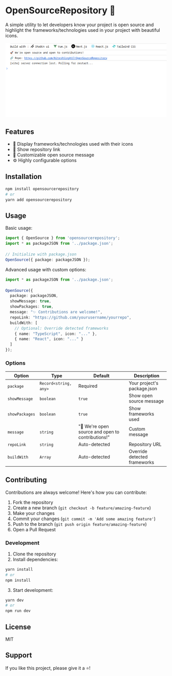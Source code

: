 # OpenSourceRepository 🚀

A simple utility to let developers know your project is open source and highlight the frameworks/technologies used in your project with beautiful icons.

![Preview](assets/preview.png)

## Features

- 🎨 Display frameworks/technologies used with their icons
- 🔗 Show repository link
- 📢 Customizable open source message
- ⚙️ Highly configurable options

## Installation

```bash
npm install opensourcerepository
# or
yarn add opensourcerepository
```

## Usage

Basic usage:

```typescript
import { OpenSource } from 'opensourcerepository';
import * as packageJSON from '../package.json';

// Initialize with package.json
OpenSource({ package: packageJSON });
```

Advanced usage with custom options:

```typescript
import * as packageJSON from '../package.json';

OpenSource({
  package: packageJSON,
  showMessage: true,
  showPackages: true,
  message: "✨ Contributions are welcome!",
  repoLink: "https://github.com/yourusername/yourrepo",
  buildWith: [
    // Optional: Override detected frameworks
    { name: "TypeScript", icon: "..." },
    { name: "React", icon: "..." }
  ]
});
```

### Options

| Option | Type | Default | Description |
|--------|------|---------|-------------|
| `package` | `Record<string, any>` | Required | Your project's package.json |
| `showMessage` | `boolean` | `true` | Show open source message |
| `showPackages` | `boolean` | `true` | Show frameworks used |
| `message` | `string` | "🚀 We're open source and open to contributions!" | Custom message |
| `repoLink` | `string` | Auto-detected | Repository URL |
| `buildWith` | `Array` | Auto-detected | Override detected frameworks |

## Contributing

Contributions are always welcome! Here's how you can contribute:

1. Fork the repository
2. Create a new branch (`git checkout -b feature/amazing-feature`)
3. Make your changes
4. Commit your changes (`git commit -m 'Add some amazing feature'`)
5. Push to the branch (`git push origin feature/amazing-feature`)
6. Open a Pull Request

### Development

1. Clone the repository
2. Install dependencies:
```bash
yarn install
# or
npm install
```

3. Start development:
```bash
yarn dev
# or
npm run dev
```

## License

MIT

## Support

If you like this project, please give it a ⭐️!
